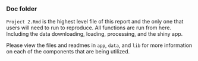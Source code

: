 ### Doc folder

`Project 2.Rmd` is the highest level file of this report and the only one that users will need to run to reproduce.
 All functions are run from here. Including the data downloading, loading, processing, and the shiny app.

 Please view the files and readmes in `app`, `data`, and `lib` for more information on each of the components that are being utilized.
